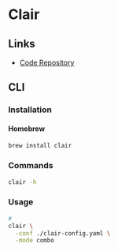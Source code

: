 # Clair

<!--
https://github.com/search?q=filename%3Aconfig.yaml+%22clair%22&type=Code
-->

## Links

- [Code Repository](https://github.com/quay/clair)

## CLI

### Installation

#### Homebrew

```sh
brew install clair
```

### Commands

```sh
clair -h
```

### Usage

```sh
#
clair \
  -conf ./clair-config.yaml \
  -mode combo
```
